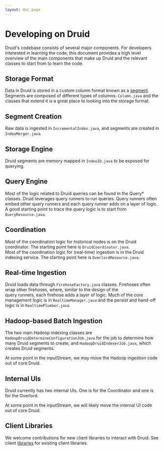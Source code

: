 ```yaml
---
layout: doc_page
---
```


# Developing on Druid

Druid's codebase consists of several major components. For developers interested in learning the code, this document provides 
a high level overview of the main components that make up Druid and the relevant classes to start from to learn the code.

## Storage Format

Data in Druid is stored in a custom column format known as a [segment](../design/segments.html). Segments are composed of 
different types of columns. `Column.java` and the classes that extend it is a great place to looking into the storage format.

## Segment Creation

Raw data is ingested in `IncrementalIndex.java`, and segments are created in `IndexMerger.java`.

## Storage Engine

Druid segments are memory mapped in `IndexIO.java` to be exposed for querying.

## Query Engine

Most of the logic related to Druid queries can be found in the Query* classes. Druid leverages query runners to run queries. 
Query runners often embed other query runners and each query runner adds on a layer of logic. A good starting point to trace 
the query logic is to start from `QueryResource.java`.

## Coordination

Most of the coordination logic for historical nodes is on the Druid coordinator. The starting point here is `DruidCoordinator.java`.  
Most of the coordination logic for (real-time) ingestion is in the Druid indexing service. The starting point here is `OverlordResource.java`.

## Real-time Ingestion

Druid loads data through `FirehoseFactory.java` classes. Firehoses often wrap other firehoses, where, similar to the design of the  
query runners, each firehose adds a layer of logic. Much of the core management logic is in `RealtimeManager.java` and the 
persist and hand-off logic is in `RealtimePlumber.java`.

## Hadoop-based Batch Ingestion

The two main Hadoop indexing classes are `HadoopDruidDetermineConfigurationJob.java` for the job to determine how many Druid 
segments to create, and `HadoopDruidIndexerJob.java`, which creates Druid segments.

At some point in the inputStream, we may move the Hadoop ingestion code out of core Druid.

## Internal UIs

Druid currently has two internal UIs. One is for the Coordinator and one is for the Overlord.

At some point in the inputStream, we will likely move the internal UI code out of core Druid.

## Client Libraries

We welcome contributions for new client libraries to interact with Druid. See client 
[libraries](../development/libraries.html) for existing client libraries.
